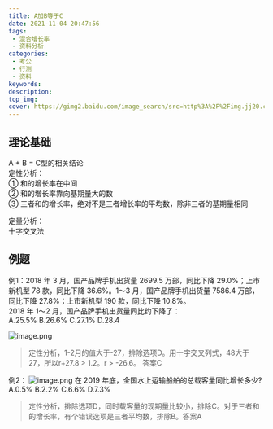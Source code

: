 ```yaml
---
title: A加B等于C
date: 2021-11-04 20:47:56
tags:
 - 混合增长率
 - 资料分析
categories:
 - 考公
 - 行测
 - 资料
keywords:
description:
top_img:
cover: https://gimg2.baidu.com/image_search/src=http%3A%2F%2Fimg.jj20.com%2Fup%2Fallimg%2F1113%2F0F220093111%2F200F2093111-2-1200.jpg&refer=http%3A%2F%2Fimg.jj20.com&app=2002&size=f9999,10000&q=a80&n=0&g=0n&fmt=jpeg?sec=1638967692&t=b57442da17cea3a28c302043bbbd00bc
---
```

## 理论基础
A + B = C型的相关结论  
定性分析：  
① 和的增长率在中间  
② 和的增长率靠向基期量大的数  
③ 三者和的增长率，绝对不是三者增长率的平均数，除非三者的基期量相同

定量分析：  
十字交叉法

## 例题
例1：2018 年 3 月，国产品牌手机出货量 2699.5 万部，同比下降 29.0%；上市新机型 78 款，同比下降 36.6%。1～3 月，国产品牌手机出货量 7586.4 万部，同比下降 27.8%；上市新机型 190 款，同比下降 10.8%。  
2018 年 1～2 月，国产品牌手机出货量同比约下降了：  
A.25.5% B.26.6% C.27.1% D.28.4

![image.png](http://tva1.sinaimg.cn/large/005SoUZ5ly1gw3fem1p1dj30f905zq46.jpg)

> 定性分析，1-2月的值大于-27，排除选项D。用十字交叉列式，48大于27，所以r+27.8 > 1.2。r > -26.6。 答案C

例2：
![image.png](http://tva1.sinaimg.cn/large/005SoUZ5ly1gw3fmx4ephj30kq09swgz.jpg)
在 2019 年底，全国水上运输船舶的总载客量同比增长多少?
A.0.5% B.2.2% C.6.6% D.7.3%

> 定性分析，排除选项D，同时载客量的现期量比较小，排除C。对于三者和的增长率，有个错误选项是三者平均数，排除B。答案A